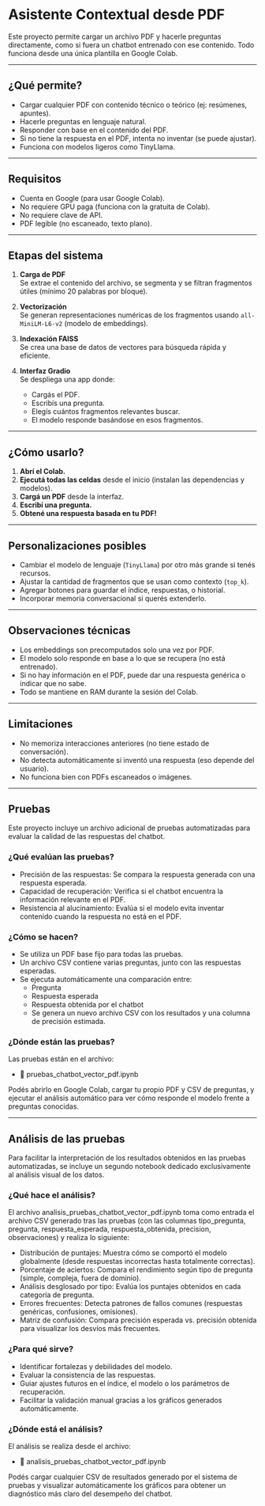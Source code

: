 
# Asistente Contextual desde PDF

Este proyecto permite cargar un archivo PDF y hacerle preguntas directamente, como si fuera un chatbot entrenado con ese contenido. Todo funciona desde una única plantilla en Google Colab.

---

## ¿Qué permite?

- Cargar cualquier PDF con contenido técnico o teórico (ej: resúmenes, apuntes).
- Hacerle preguntas en lenguaje natural.
- Responder con base en el contenido del PDF.
- Si no tiene la respuesta en el PDF, intenta no inventar (se puede ajustar).
- Funciona con modelos ligeros como TinyLlama.

---

##  Requisitos

- Cuenta en Google (para usar Google Colab).
- No requiere GPU paga (funciona con la gratuita de Colab).
- No requiere clave de API.
- PDF legible (no escaneado, texto plano).

---

##  Etapas del sistema

1. **Carga de PDF**  
   Se extrae el contenido del archivo, se segmenta y se filtran fragmentos útiles (mínimo 20 palabras por bloque).

2. **Vectorización**  
   Se generan representaciones numéricas de los fragmentos usando `all-MiniLM-L6-v2` (modelo de embeddings).

3. **Indexación FAISS**  
   Se crea una base de datos de vectores para búsqueda rápida y eficiente.

4. **Interfaz Gradio**  
   Se despliega una app donde:
   - Cargás el PDF.
   - Escribís una pregunta.
   - Elegís cuántos fragmentos relevantes buscar.
   - El modelo responde basándose en esos fragmentos.

---

##  ¿Cómo usarlo?

1. **Abrí el Colab.**
2. **Ejecutá todas las celdas** desde el inicio (instalan las dependencias y modelos).
3. **Cargá un PDF** desde la interfaz.
4. **Escribí una pregunta.**
5. **Obtené una respuesta basada en tu PDF!**

---

##  Personalizaciones posibles

- Cambiar el modelo de lenguaje (`TinyLlama`) por otro más grande si tenés recursos.
- Ajustar la cantidad de fragmentos que se usan como contexto (`top_k`).
- Agregar botones para guardar el índice, respuestas, o historial.
- Incorporar memoria conversacional si querés extenderlo.

---

##  Observaciones técnicas

- Los embeddings son precomputados solo una vez por PDF.
- El modelo solo responde en base a lo que se recupera (no está entrenado).
- Si no hay información en el PDF, puede dar una respuesta genérica o indicar que no sabe.
- Todo se mantiene en RAM durante la sesión del Colab.

---

##  Limitaciones

- No memoriza interacciones anteriores (no tiene estado de conversación).
- No detecta automáticamente si inventó una respuesta (eso depende del usuario).
- No funciona bien con PDFs escaneados o imágenes.

---

##  Pruebas

Este proyecto incluye un archivo adicional de pruebas automatizadas para evaluar la calidad de las respuestas del chatbot.

### ¿Qué evalúan las pruebas?
- Precisión de las respuestas: Se compara la respuesta generada con una respuesta esperada.
- Capacidad de recuperación: Verifica si el chatbot encuentra la información relevante en el PDF.
- Resistencia al alucinamiento: Evalúa si el modelo evita inventar contenido cuando la respuesta no está en el PDF.

### ¿Cómo se hacen?
- Se utiliza un PDF base fijo para todas las pruebas.
- Un archivo CSV contiene varias preguntas, junto con las respuestas esperadas.
- Se ejecuta automáticamente una comparación entre:
   - Pregunta
   - Respuesta esperada
   - Respuesta obtenida por el chatbot
   - Se genera un nuevo archivo CSV con los resultados y una columna de precisión estimada.

### ¿Dónde están las pruebas?
Las pruebas están en el archivo:
- 📄 pruebas_chatbot_vector_pdf.ipynb

Podés abrirlo en Google Colab, cargar tu propio PDF y CSV de preguntas, y ejecutar el análisis automático para ver cómo responde el modelo frente a preguntas conocidas.

---

##  Análisis de las pruebas
Para facilitar la interpretación de los resultados obtenidos en las pruebas automatizadas, se incluye un segundo notebook dedicado exclusivamente al análisis visual de los datos.

### ¿Qué hace el análisis?
El archivo analisis_pruebas_chatbot_vector_pdf.ipynb toma como entrada el archivo CSV generado tras las pruebas (con las columnas tipo_pregunta, pregunta, respuesta_esperada, respuesta_obtenida, precision, observaciones) y realiza lo siguiente:
- Distribución de puntajes: Muestra cómo se comportó el modelo globalmente (desde respuestas incorrectas hasta totalmente correctas).
- Porcentaje de aciertos: Compara el rendimiento según tipo de pregunta (simple, compleja, fuera de dominio).
- Análisis desglosado por tipo: Evalúa los puntajes obtenidos en cada categoría de pregunta.
- Errores frecuentes: Detecta patrones de fallos comunes (respuestas genéricas, confusiones, omisiones).
- Matriz de confusión: Compara precisión esperada vs. precisión obtenida para visualizar los desvíos más frecuentes.

### ¿Para qué sirve?
- Identificar fortalezas y debilidades del modelo.
- Evaluar la consistencia de las respuestas.
- Guiar ajustes futuros en el índice, el modelo o los parámetros de recuperación.
- Facilitar la validación manual gracias a los gráficos generados automáticamente.

### ¿Dónde está el análisis?
El análisis se realiza desde el archivo:
- 📄 analisis_pruebas_chatbot_vector_pdf.ipynb

Podés cargar cualquier CSV de resultados generado por el sistema de pruebas y visualizar automáticamente los gráficos para obtener un diagnóstico más claro del desempeño del chatbot.